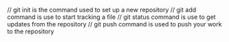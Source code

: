 // git init is the command used to set up a new repository
// git add command is use to start tracking a file
// git status command is use to get updates from the repository
// git push command is used to push your work to the repository